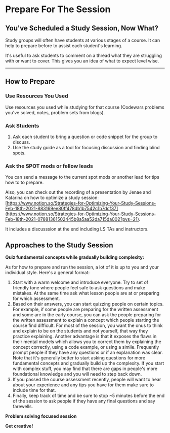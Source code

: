 # Prepare For The Session

## You've Scheduled a Study Session, Now What?
Study groups will often have students at various stages of a course. It can help to prepare before to assist each student's learning.

It's useful to ask students to comment on a thread what they are struggling with or want to cover. This gives you an idea of what to expect level wise.

---

## How to Prepare

### Use Resources You Used
Use resources you used while studying for that course (Codewars problems you've solved, notes, problem sets from blogs).

### Ask Students
1. Ask each student to bring a question or code snippet for the group to discuss.
2. Use the study guide as a tool for focusing discussion and finding blind spots.

### Ask the SPOT mods or fellow leads
You can send a message to the current spot mods or another lead for tips how to to prepare.

Also, you can check out the recording of a presentation by Jenae and Katarina on how to optimize a study session: [https://www.notion.so/Strategies-for-Optimizing-Your-Study-Sessions-Feb-18th-2021-883169ee80ff478db1b7542c1b7dcf37](https://www.notion.so/Strategies-for-Optimizing-Your-Study-Sessions-Feb-18th-2021-07881361502445b8a5aa52da715da002?pvs=21). 

It includes a discusssion at the end including LS TAs and instructors.

## Approaches to the Study Session

**Quiz fundamental concepts while gradually building complexity:**

As for how to prepare and run the session, a lot of it is up to you and your individual style. Here's a general format:

1. Start with a warm welcome and introduce everyone. Try to set of friendly tone where people feel safe to ask questions and make mistakes. At the same time ask what lesson people are at or preparing for which assessment.
2. Based on their answers, you can start quizzing people on certain topics. For example, if some people are preparing for the written assessment and some are in the early course, you can ask the people preparing for the written assessment to explain a concept which people starting the course find difficult. For most of the session, you want the onus to think and explain to be on the students and not yourself, that way they practice explaining. Another advantage is that it exposes the flaws in their mental models which allows you to correct them by explaining the concept correctly, using a code example, or using a simile. Frequently prompt people if they have any questions or if an explanation was clear. Note that it's generally better to start asking questions for more fundamental concepts and gradually build up the complexity. If you start with complex stuff, you may find that there are gaps in people's more foundational knowledge and you will need to step back down.
3. If you passed the course assessment recently, people will want to hear about your experience and any tips you have for them make sure to include time for that.
4. Finally, keep track of time and be sure to stop ~5 minutes before the end of the session to ask people if they have any final questions and say farewells.

**Problem solving focused session**

**Get creative!**

